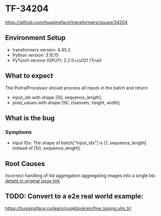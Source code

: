 # TF-34204

https://github.com/huggingface/transformers/issues/34204

## Environment Setup
- transformers version: 4.45.2
- Python version: 3.10.15
- PyTorch version (GPU?): 2.2.0+cu121 (True)

## What to expect

The PixtralProcessor should process all inputs in the batch and return:
- input_ids with shape [50, sequence_length].
- pixel_values with shape [50, channels, height, width].
## What is the bug

### Symptoms
- Input IDs: The shape of batch["input_ids"] is [1, sequence_length] instead of [50, sequence_length].

## Root Causes
Incorrect handling of list aggregation aggregating images into a single list.
[details in original issue link](https://github.com/huggingface/transformers/issues/34204)


## TODO: Convert to a e2e real world example:
https://huggingface.co/learn/cookbook/en/fine_tuning_vlm_trl